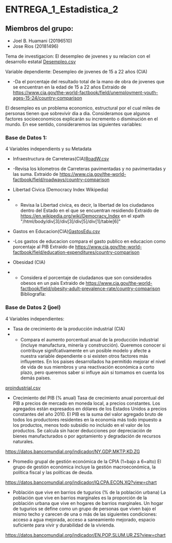# ENTREGA_1_Estadistica_2

## Miembros del grupo:
 + Joel B. Huamani (20196510)
 + Jose Rios (20181496)
 
Tema de investigacion: El desempleo de jovenes y su relacion con el desarrollo estatal [Desempleo.csv](https://github.com/20181496/Trabajo-final-Estadistica-2/files/9539852/Desempleo.csv)


Variable dependiente: Desempleo de jovenes de 15 a 22 años (CIA) 
 + -Da el porcentaje del resultado total de la mano de obra de jovenes que se encuentran en la edad de 15 a 22 años
  Extraido de https://www.cia.gov/the-world-factbook/field/unemployment-youth-ages-15-24/country-comparison

El desempleo es un problema economico, estructural por el cual miles de personas tienen que sobrevivir dia a dia. Consideramos que algunos factores socioeconomicos explicarán su incremento o disminución en el mundo. En ese sentido, consideraremos las siguientes variables:


### Base de Datos 1:

4 Variables independients y su Metadata
 + Infraestructura de Carreteras(CIA)[RoadW.csv](https://github.com/20181496/Trabajo-final-Estadistica-2/files/9539836/RoadW.csv)
 + -Revisa los kilometros de Carreteras pavimentadas y no pavimentadas y las suma.
   Extraido de https://www.cia.gov/the-world-factbook/field/roadways/country-comparison
 + Libertad Civica (Democracy Index Wikipedia)
 + - Revisa la Libertad civica, es decir, la libertad de los ciudadanos dentro del Estado en el que se encuentran residiendo
   Extraido de https://en.wikipedia.org/wiki/Democracy_Index en el xpath "/html/body/div[3]/div[3]/div[5]/div[1]/table[6]"
 + Gastos en Educacion(CIA)[GastosEdu.csv](https://github.com/20181496/Trabajo-final-Estadistica-2/files/9539839/GastosEdu.csv)

 + -Los gastos de educacion compara el gasto publico en educacion como porcentaje al PIB
   Extraido de https://www.cia.gov/the-world-factbook/field/education-expenditures/country-comparison
 + Obesidad (CIA)
 + - Considera el porcentaje de ciudadanos que son considerados obesos en un pais
   Extraido de https://www.cia.gov/the-world-factbook/field/obesity-adult-prevalence-rate/country-comparison
Bibliografía:



### Base de Datos 2 (joel)

4 Variables independientes:

 + Tasa de crecimiento de la producción industrial (CIA)
 + - Compara el aumento porcentual anual de la producción industrial (incluye manufactura, minería y construcción). Queremos conocer si contribuye signifcativamente en un posible modelo y afecte a nuestra variable dependiente o si existen otros factores más influyentes. En los paises desarrollados ha permitido mejorar el nivel de vida de sus miembros y una reactivación económica a corto plazo, pero queremos saber si influye aún si tomamos en cuenta los demás países.
 
[proindustrial.csv](https://github.com/20181496/Trabajo-final-Estadistica-2/files/9539625/proindustrial.csv)

 
+ Crecimiento del PIB (% anual)
Tasa de crecimiento anual porcentual del PIB a precios de mercado en moneda local, a precios constantes. Los agregados están expresados en dólares de los Estados Unidos a precios constantes del año 2010. El PIB es la suma del valor agregado bruto de todos los productores residentes en la economía más todo impuesto a los productos, menos todo subsidio no incluido en el valor de los productos. Se calcula sin hacer deducciones por depreciación de bienes manufacturados o por agotamiento y degradación de recursos naturales.

https://datos.bancomundial.org/indicador/NY.GDP.MKTP.KD.ZG


+ Promedio grupal de gestión económica de la CPIA (1=bajo a 6=alto)
El grupo de gestión económica incluye la gestión macroeconómica, la política fiscal y las políticas de deuda.

https://datos.bancomundial.org/indicador/IQ.CPA.ECON.XQ?view=chart


+ Población que vive en barrios de tugurios (% de la población urbana)
La población que vive en barrios marginales es la proporción de la población urbana que vive en hogares de barrios marginales. Un hogar de tugurios se define como un grupo de personas que viven bajo el mismo techo y carecen de una o más de las siguientes condiciones: acceso a agua mejorada, acceso a saneamiento mejorado, espacio suficiente para vivir y durabilidad de la vivienda. 

https://datos.bancomundial.org/indicador/EN.POP.SLUM.UR.ZS?view=chart












